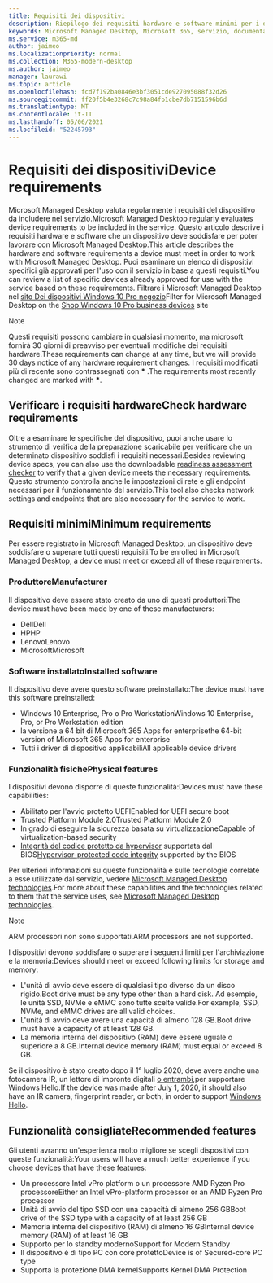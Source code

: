 ```yaml
---
title: Requisiti dei dispositivi
description: Riepilogo dei requisiti hardware e software minimi per i dispositivi che funzionano con Microsoft Managed Desktop
keywords: Microsoft Managed Desktop, Microsoft 365, servizio, documentazione
ms.service: m365-md
author: jaimeo
ms.localizationpriority: normal
ms.collection: M365-modern-desktop
ms.author: jaimeo
manager: laurawi
ms.topic: article
ms.openlocfilehash: fcd7f192ba0846e3bf3051cde927095088f32d26
ms.sourcegitcommit: ff20f5b4e3268c7c98a84fb1cbe7db7151596b6d
ms.translationtype: MT
ms.contentlocale: it-IT
ms.lasthandoff: 05/06/2021
ms.locfileid: "52245793"
---
```

# <a name="device-requirements"></a><span data-ttu-id="f36e3-104">Requisiti dei dispositivi</span><span class="sxs-lookup"><span data-stu-id="f36e3-104">Device requirements</span></span>

<span data-ttu-id="f36e3-105">Microsoft Managed Desktop valuta regolarmente i requisiti del dispositivo da includere nel servizio.</span><span class="sxs-lookup"><span data-stu-id="f36e3-105">Microsoft Managed Desktop regularly evaluates device requirements to be included in the service.</span></span> <span data-ttu-id="f36e3-106">Questo articolo descrive i requisiti hardware e software che un dispositivo deve soddisfare per poter lavorare con Microsoft Managed Desktop.</span><span class="sxs-lookup"><span data-stu-id="f36e3-106">This article describes the hardware and software requirements a device must meet in order to work with Microsoft Managed Desktop.</span></span> <span data-ttu-id="f36e3-107">Puoi esaminare un elenco di dispositivi specifici già approvati per l'uso con il servizio in base a questi requisiti.</span><span class="sxs-lookup"><span data-stu-id="f36e3-107">You can review a list of specific devices already approved for use with the service based on these requirements.</span></span> <span data-ttu-id="f36e3-108">Filtrare i Microsoft Managed Desktop nel [sito Dei dispositivi Windows 10 Pro negozio](https://www.microsoft.com/windowsforbusiness/view-all-devices)</span><span class="sxs-lookup"><span data-stu-id="f36e3-108">Filter for Microsoft Managed Desktop on the [Shop Windows 10 Pro business devices](https://www.microsoft.com/windowsforbusiness/view-all-devices) site</span></span>

> [!NOTE]
> <span data-ttu-id="f36e3-109">Questi requisiti possono cambiare in qualsiasi momento, ma microsoft fornirà 30 giorni di preavviso per eventuali modifiche dei requisiti hardware.</span><span class="sxs-lookup"><span data-stu-id="f36e3-109">These requirements can change at any time, but we will provide 30 days notice of any hardware requirement changes.</span></span> <span data-ttu-id="f36e3-110">I requisiti modificati più di recente sono contrassegnati con **\*** .</span><span class="sxs-lookup"><span data-stu-id="f36e3-110">The requirements most recently changed are marked with **\***.</span></span> 

## <a name="check-hardware-requirements"></a><span data-ttu-id="f36e3-111">Verificare i requisiti hardware</span><span class="sxs-lookup"><span data-stu-id="f36e3-111">Check hardware requirements</span></span>

<span data-ttu-id="f36e3-112">Oltre a esaminare le specifiche del dispositivo, [](../get-ready/readiness-assessment-downloadable.md) puoi anche usare lo strumento di verifica della preparazione scaricabile per verificare che un determinato dispositivo soddisfi i requisiti necessari.</span><span class="sxs-lookup"><span data-stu-id="f36e3-112">Besides reviewing device specs, you can also use the downloadable [readiness assessment checker](../get-ready/readiness-assessment-downloadable.md) to verify that a given device meets the necessary requirements.</span></span> <span data-ttu-id="f36e3-113">Questo strumento controlla anche le impostazioni di rete e gli endpoint necessari per il funzionamento del servizio.</span><span class="sxs-lookup"><span data-stu-id="f36e3-113">This tool also checks network settings and endpoints that are also necessary for the service to work.</span></span>

## <a name="minimum-requirements"></a><span data-ttu-id="f36e3-114">Requisiti minimi</span><span class="sxs-lookup"><span data-stu-id="f36e3-114">Minimum requirements</span></span>

<span data-ttu-id="f36e3-115">Per essere registrato in Microsoft Managed Desktop, un dispositivo deve soddisfare o superare tutti questi requisiti.</span><span class="sxs-lookup"><span data-stu-id="f36e3-115">To be enrolled in Microsoft Managed Desktop, a device must meet or exceed all of these requirements.</span></span>

### <a name="manufacturer"></a><span data-ttu-id="f36e3-116">Produttore</span><span class="sxs-lookup"><span data-stu-id="f36e3-116">Manufacturer</span></span>

<span data-ttu-id="f36e3-117">Il dispositivo deve essere stato creato da uno di questi produttori:</span><span class="sxs-lookup"><span data-stu-id="f36e3-117">The device must have been made by one of these manufacturers:</span></span>

- <span data-ttu-id="f36e3-118">Dell</span><span class="sxs-lookup"><span data-stu-id="f36e3-118">Dell</span></span>
- <span data-ttu-id="f36e3-119">HP</span><span class="sxs-lookup"><span data-stu-id="f36e3-119">HP</span></span>
- <span data-ttu-id="f36e3-120">Lenovo</span><span class="sxs-lookup"><span data-stu-id="f36e3-120">Lenovo</span></span>
- <span data-ttu-id="f36e3-121">Microsoft</span><span class="sxs-lookup"><span data-stu-id="f36e3-121">Microsoft</span></span>


### <a name="installed-software"></a><span data-ttu-id="f36e3-122">Software installato</span><span class="sxs-lookup"><span data-stu-id="f36e3-122">Installed software</span></span>

<span data-ttu-id="f36e3-123">Il dispositivo deve avere questo software preinstallato:</span><span class="sxs-lookup"><span data-stu-id="f36e3-123">The device must have this software preinstalled:</span></span>

- <span data-ttu-id="f36e3-124">Windows 10 Enterprise, Pro o Pro Workstation</span><span class="sxs-lookup"><span data-stu-id="f36e3-124">Windows 10 Enterprise, Pro, or Pro Workstation edition</span></span>
- <span data-ttu-id="f36e3-125">la versione a 64 bit di Microsoft 365 Apps for enterprise</span><span class="sxs-lookup"><span data-stu-id="f36e3-125">the 64-bit version of Microsoft 365 Apps for enterprise</span></span> 
- <span data-ttu-id="f36e3-126">Tutti i driver di dispositivo applicabili</span><span class="sxs-lookup"><span data-stu-id="f36e3-126">All applicable device drivers</span></span>


### <a name="physical-features"></a><span data-ttu-id="f36e3-127">Funzionalità fisiche</span><span class="sxs-lookup"><span data-stu-id="f36e3-127">Physical features</span></span>

<span data-ttu-id="f36e3-128">I dispositivi devono disporre di queste funzionalità:</span><span class="sxs-lookup"><span data-stu-id="f36e3-128">Devices must have these capabilities:</span></span>

- <span data-ttu-id="f36e3-129">Abilitato per l'avvio protetto UEFI</span><span class="sxs-lookup"><span data-stu-id="f36e3-129">Enabled for UEFI secure boot</span></span> 
- <span data-ttu-id="f36e3-130">Trusted Platform Module 2.0</span><span class="sxs-lookup"><span data-stu-id="f36e3-130">Trusted Platform Module 2.0</span></span> 
- <span data-ttu-id="f36e3-131">In grado di eseguire la sicurezza basata su virtualizzazione</span><span class="sxs-lookup"><span data-stu-id="f36e3-131">Capable of virtualization-based security</span></span> 
- <span data-ttu-id="f36e3-132">[Integrità del codice protetto da hypervisor](/windows-hardware/drivers/bringup/device-guard-and-credential-guard) supportata dal BIOS</span><span class="sxs-lookup"><span data-stu-id="f36e3-132">[Hypervisor-protected code integrity](/windows-hardware/drivers/bringup/device-guard-and-credential-guard) supported by the BIOS</span></span>

<span data-ttu-id="f36e3-133">Per ulteriori informazioni su queste funzionalità e sulle tecnologie correlate a esse utilizzate dal servizio, vedere [Microsoft Managed Desktop technologies](../intro/technologies.md).</span><span class="sxs-lookup"><span data-stu-id="f36e3-133">For more about these capabilities and the technologies related to them that the service uses, see [Microsoft Managed Desktop technologies](../intro/technologies.md).</span></span>

> [!NOTE]
> <span data-ttu-id="f36e3-134">ARM processori non sono supportati.</span><span class="sxs-lookup"><span data-stu-id="f36e3-134">ARM processors are not supported.</span></span>

<span data-ttu-id="f36e3-135">I dispositivi devono soddisfare o superare i seguenti limiti per l'archiviazione e la memoria:</span><span class="sxs-lookup"><span data-stu-id="f36e3-135">Devices should meet or exceed following limits for storage and memory:</span></span>

- <span data-ttu-id="f36e3-136">L'unità di avvio deve essere di qualsiasi tipo diverso da un disco rigido.</span><span class="sxs-lookup"><span data-stu-id="f36e3-136">Boot drive must be any type other than a hard disk.</span></span> <span data-ttu-id="f36e3-137">Ad esempio, le unità SSD, NVMe e eMMC sono tutte scelte valide.</span><span class="sxs-lookup"><span data-stu-id="f36e3-137">For example, SSD, NVMe, and eMMC drives are all valid choices.</span></span>
- <span data-ttu-id="f36e3-138">L'unità di avvio deve avere una capacità di almeno 128 GB.</span><span class="sxs-lookup"><span data-stu-id="f36e3-138">Boot drive must have a capacity of at least 128 GB.</span></span>
- <span data-ttu-id="f36e3-139">La memoria interna del dispositivo (RAM) deve essere uguale o superiore a 8 GB.</span><span class="sxs-lookup"><span data-stu-id="f36e3-139">Internal device memory (RAM) must equal or exceed 8 GB.</span></span>

<span data-ttu-id="f36e3-140">Se il dispositivo è stato creato dopo il 1° luglio 2020, deve avere anche una fotocamera IR, un lettore di impronte digitali [o entrambi,](/windows-hardware/design/device-experiences/windows-hello-enhanced-sign-in-security)per supportare Windows Hello.</span><span class="sxs-lookup"><span data-stu-id="f36e3-140">If the device was made after July 1, 2020, it should also have an IR camera, fingerprint reader, or both, in order to support [Windows Hello](/windows-hardware/design/device-experiences/windows-hello-enhanced-sign-in-security).</span></span>

## <a name="recommended-features"></a><span data-ttu-id="f36e3-141">Funzionalità consigliate</span><span class="sxs-lookup"><span data-stu-id="f36e3-141">Recommended features</span></span>

<span data-ttu-id="f36e3-142">Gli utenti avranno un'esperienza molto migliore se scegli dispositivi con queste funzionalità:</span><span class="sxs-lookup"><span data-stu-id="f36e3-142">Your users will have a much better experience if you choose devices that have these features:</span></span>

- <span data-ttu-id="f36e3-143">Un processore Intel vPro platform o un processore AMD Ryzen Pro processore</span><span class="sxs-lookup"><span data-stu-id="f36e3-143">Either an Intel vPro-platform processor or an AMD Ryzen Pro processor</span></span>
- <span data-ttu-id="f36e3-144">Unità di avvio del tipo SSD con una capacità di almeno 256 GB</span><span class="sxs-lookup"><span data-stu-id="f36e3-144">Boot drive of the SSD type with a capacity of at least 256 GB</span></span>
- <span data-ttu-id="f36e3-145">Memoria interna del dispositivo (RAM) di almeno 16 GB</span><span class="sxs-lookup"><span data-stu-id="f36e3-145">Internal device memory (RAM) of at least 16 GB</span></span>
- <span data-ttu-id="f36e3-146">Supporto per lo standby moderno</span><span class="sxs-lookup"><span data-stu-id="f36e3-146">Support for Modern Standby</span></span>
- <span data-ttu-id="f36e3-147">Il dispositivo è di tipo PC con core protetto</span><span class="sxs-lookup"><span data-stu-id="f36e3-147">Device is of Secured-core PC type</span></span>
- <span data-ttu-id="f36e3-148">Supporta la protezione DMA kernel</span><span class="sxs-lookup"><span data-stu-id="f36e3-148">Supports Kernel DMA Protection</span></span>
